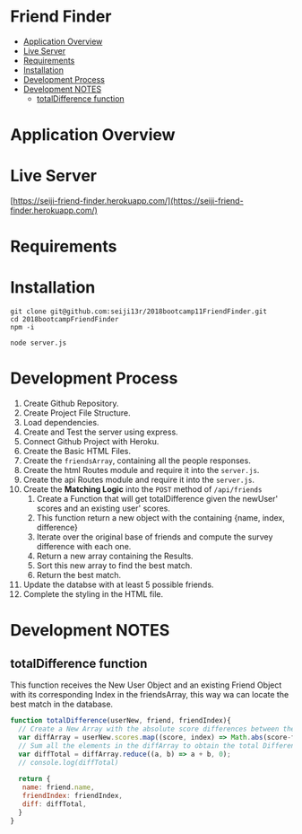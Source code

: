 # Friend Finder <!-- omit in toc -->
<!-- TOC -->

- [Application Overview](#application-overview)
- [Live Server](#live-server)
- [Requirements](#requirements)
- [Installation](#installation)
- [Development Process](#development-process)
- [Development NOTES](#development-notes)
  - [totalDifference function](#totaldifference-function)

<!-- /TOC -->

# Application Overview

# Live Server
[https://seiji-friend-finder.herokuapp.com/](https://seiji-friend-finder.herokuapp.com/)

# Requirements


# Installation
```console
git clone git@github.com:seiji13r/2018bootcamp11FriendFinder.git
cd 2018bootcampFriendFinder
npm -i

node server.js
```

# Development Process
1. Create Github Repository.
2. Create Project File Structure.
3. Load dependencies.
4. Create and Test the server using express.
5. Connect Github Project with Heroku.
6. Create the Basic HTML Files.
7. Create the `friendsArray`, containing all the people responses.
8. Create the html Routes module and require it into the `server.js`.
9. Create the api Routes module and require it into the `server.js`.
10. Create the **Matching Logic** into the `POST` method of `/api/friends`
    1.  Create a Function that will get totalDifference given the newUser' scores and an existing user' scores.
    2.  This function return a new object with the containing {name, index, difference}
    3.  Iterate over the original base of friends and compute the survey difference with each one.
    4.  Return a new array containing the Results.
    5.  Sort this new array to find the best match.
    6.  Return the best match.
11. Update the databse with at least 5 possible friends.
12. Complete the styling in the HTML file.


# Development NOTES

## totalDifference function

This function receives the New User Object and an existing Friend Object with its corresponding Index in the friendsArray, this way wa can locate the best match in the database.

```javascript
function totalDifference(userNew, friend, friendIndex){
  // Create a New Array with the absolute score differences between the New User and the Exiting Friend.
  var diffArray = userNew.scores.map((score, index) => Math.abs(score-friend.scores[index]));
  // Sum all the elements in the diffArray to obtain the total Difference.
  var diffTotal = diffArray.reduce((a, b) => a + b, 0);
  // console.log(diffTotal)
  
  return {
   name: friend.name,
   friendIndex: friendIndex,
   diff: diffTotal,
  }
}
```